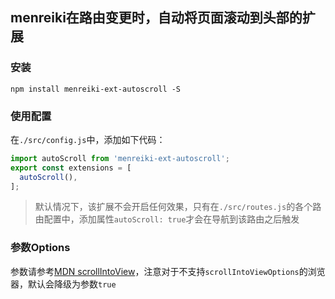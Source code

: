 ## menreiki在路由变更时，自动将页面滚动到头部的扩展

### 安装

`npm install menreiki-ext-autoscroll -S`


### 使用配置

在`./src/config.js`中，添加如下代码：

``` javascript
import autoScroll from 'menreiki-ext-autoscroll';
export const extensions = [
  autoScroll(),
];
```

> 默认情况下，该扩展不会开启任何效果，只有在`./src/routes.js`的各个路由配置中，添加属性`autoScroll: true`才会在导航到该路由之后触发

### 参数Options

参数请参考[MDN scrollIntoView](https://developer.mozilla.org/zh-CN/docs/Web/API/Element/scrollIntoView)，注意对于不支持`scrollIntoViewOptions`的浏览器，默认会降级为参数`true`